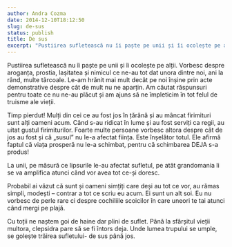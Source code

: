 ```yaml
---
author: Andra Cozma
date: 2014-12-10T18:12:50
slug: de-sus
status: publish
title: De sus
excerpt: "Pustiirea sufletească nu îi paște pe unii și îi ocolește pe alții. Vorbesc despre aroganța, prostia, lașitatea și nimicul ce  "
---
```

Pustiirea sufletească nu îi paște pe unii și îi ocolește pe alții. Vorbesc despre aroganța, prostia, lașitatea și nimicul ce ne-au tot dat unora dintre noi, ani la rând, multe târcoale. Le-am hrănit mai mult decât pe noi înșine prin acte demonstrative despre cât de mult nu ne aparțin. Am căutat răspunsuri pentru toate ce nu ne-au plăcut și am ajuns să ne împleticim în tot felul de truisme ale vieții.

Timp pierdut! Mulți din cei ce au fost jos în țărână și au mâncat firimituri sunt alți oameni acum. Când s-au ridicat în lume și au fost serviți ca regii, au uitat gustul firimiturilor. Foarte multe persoane vorbesc altora despre cât de jos au fost și că „susul” nu le-a afectat ființa. Este înșelător totul. Ele afirmă faptul că viața prosperă nu le-a schimbat, pentru că schimbarea DEJA s-a produs!

La unii, pe măsură ce lipsurile le-au afectat sufletul, pe atât grandomania li se va amplifica atunci când vor avea tot ce-și doresc.

Probabil ai văzut că sunt și oameni simțiți care deși au tot ce vor, au rămas simpli, modești – contrar a tot ce scriu eu acum. Ei sunt un alt soi. Eu nu vorbesc de perle rare ci despre cochiliile scoicilor în care uneori te tai atunci când mergi pe plajă.

Cu toții ne naștem goi de haine dar plini de suflet. Până la sfârșitul vieții multora, clepsidra pare să se fi întors deja. Unde lumea trupului se umple, se golește trăirea sufletului- de sus până jos.
    